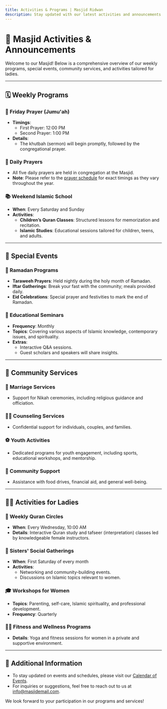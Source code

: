 ```yaml
---
title: Activities & Programs | Masjid Ridwan
description: Stay updated with our latest activities and announcements
---
```


# 🕌 Masjid Activities & Announcements  

Welcome to our Masjid! Below is a comprehensive overview of our weekly programs, special events, community services, and activities tailored for ladies.  

---

## **🗓️ Weekly Programs**  

### **🕌 Friday Prayer (Jumu'ah)**  
- **Timings**:  
  - First Prayer: 12:00 PM  
  - Second Prayer: 1:00 PM  
- **Details**:  
  - The khutbah (sermon) will begin promptly, followed by the congregational prayer.  

### **🕋 Daily Prayers**  
- All five daily prayers are held in congregation at the Masjid.  
- **Note**: Please refer to the [prayer schedule](#) for exact timings as they vary throughout the year.  

### **📚 Weekend Islamic School**  
- **When**: Every Saturday and Sunday  
- **Activities**:  
  - **Children’s Quran Classes**: Structured lessons for memorization and recitation.  
  - **Islamic Studies**: Educational sessions tailored for children, teens, and adults.  

---

## **🌙 Special Events**  

### **🕌 Ramadan Programs**  
- **Taraweeh Prayers**: Held nightly during the holy month of Ramadan.  
- **Iftar Gatherings**: Break your fast with the community; meals provided daily.  
- **Eid Celebrations**: Special prayer and festivities to mark the end of Ramadan.  

### **📖 Educational Seminars**  
- **Frequency**: Monthly  
- **Topics**: Covering various aspects of Islamic knowledge, contemporary issues, and spirituality.  
- **Extras**:  
  - Interactive Q&A sessions.  
  - Guest scholars and speakers will share insights.  

---

## **🤝 Community Services**  

### **💍 Marriage Services**  
- Support for Nikah ceremonies, including religious guidance and officiation.  

### **🧘‍♂️ Counseling Services**  
- Confidential support for individuals, couples, and families.  

### **⚽ Youth Activities**  
- Dedicated programs for youth engagement, including sports, educational workshops, and mentorship.  

### **🤲 Community Support**  
- Assistance with food drives, financial aid, and general well-being.  

---

## **👩‍👧 Activities for Ladies**  

### **📖 Weekly Quran Circles**  
- **When**: Every Wednesday, 10:00 AM  
- **Details**: Interactive Quran study and tafseer (interpretation) classes led by knowledgeable female instructors.  

### **👭 Sisters' Social Gatherings**  
- **When**: First Saturday of every month  
- **Activities**:  
  - Networking and community-building events.  
  - Discussions on Islamic topics relevant to women.  

### **🎓 Workshops for Women**  
- **Topics**: Parenting, self-care, Islamic spirituality, and professional development.  
- **Frequency**: Quarterly  

### **🏃‍♀️ Fitness and Wellness Programs**  
- **Details**: Yoga and fitness sessions for women in a private and supportive environment.  

---

## **🔔 Additional Information**  

- To stay updated on events and schedules, please visit our [Calendar of Events](/calendar).  
- For inquiries or suggestions, feel free to reach out to us at [info@masjidemail.com](mailto:info@masjidemail.com).  

We look forward to your participation in our programs and services!  
